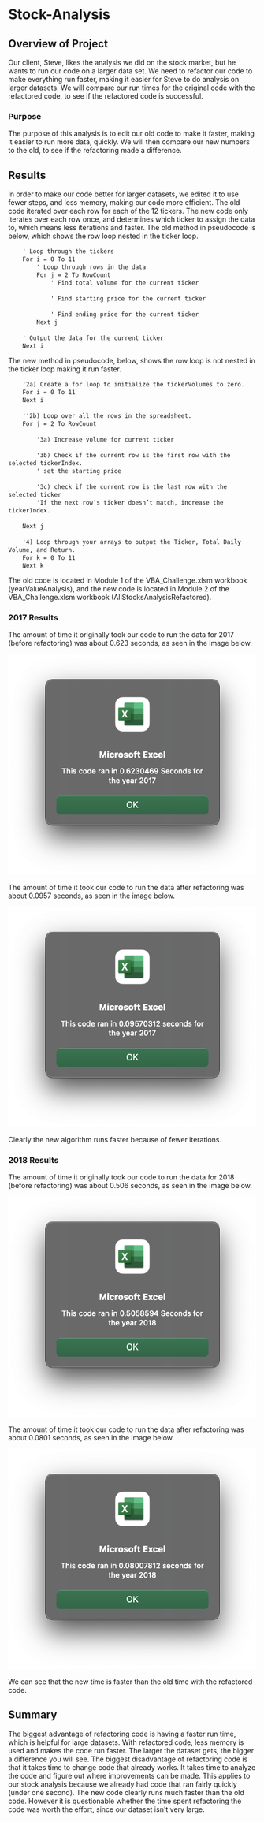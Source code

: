 # Stock-Analysis

## Overview of Project

Our client, Steve, likes the analysis we did on the stock market, but he wants to run our code on a larger data set. We need to refactor our code to make everything run faster, making it easier for Steve to do analysis on larger datasets. We will compare our run times for the original code with the refactored code, to see if the refactored code is successful.


### Purpose

The purpose of this analysis is to edit our old code to make it faster, making it easier to run more data, quickly. We will then compare our new numbers to the old, to see if the refactoring made a difference.

## Results

In order to make our code better for larger datasets, we edited it to use fewer steps, and less memory, making our code more efficient. The old code iterated over each row for each of the 12 tickers. The new code only iterates over each row once, and determines which ticker to assign the data to, which means less iterations and faster. The old method in pseudocode is below, which shows the row loop nested in the ticker loop.

``` 
    ' Loop through the tickers
    For i = 0 To 11
        ' Loop through rows in the data
        For j = 2 To RowCount
            ' Find total volume for the current ticker
            
            ' Find starting price for the current ticker
            
            ' Find ending price for the current ticker
        Next j
        
    ' Output the data for the current ticker
    Next i
```
The new method in pseudocode, below, shows the row loop is not nested in the ticker loop making it run faster.

```
    '2a) Create a for loop to initialize the tickerVolumes to zero.
    For i = 0 To 11
    Next i
        
    ''2b) Loop over all the rows in the spreadsheet.
    For j = 2 To RowCount

        '3a) Increase volume for current ticker

        '3b) Check if the current row is the first row with the selected tickerIndex.
        ' set the starting price
        
        '3c) check if the current row is the last row with the selected ticker
        'If the next row’s ticker doesn’t match, increase the tickerIndex.

    Next j
    
    '4) Loop through your arrays to output the Ticker, Total Daily Volume, and Return.
    For k = 0 To 11
    Next k
```
The old code is located in Module 1 of the VBA_Challenge.xlsm workbook (yearValueAnalysis), and the new code is located in Module 2 of the VBA_Challenge.xlsm workbook (AllStocksAnalysisRefactored).

### 2017 Results

The amount of time it originally took our code to run the data for 2017 (before refactoring) was about 0.623 seconds, as seen in the image below.

![image info](./Resources/VBA_Challenge_2017_not_refactored.png)

The amount of time it took our code to run the data after refactoring was about 0.0957 seconds, as seen in the image below.

![image info](./Resources/VBA_Challenge_2017.png)

Clearly the new algorithm runs faster because of fewer iterations.

### 2018 Results

The amount of time it originally took our code to run the data for 2018 (before refactoring) was about 0.506 seconds, as seen in the image below.

![image info](./Resources/VBA_Challenge_2018_not_refactored.png)

The amount of time it took our code to run the data after refactoring was about 0.0801 seconds, as seen in the image below.

![image info](./Resources/VBA_Challenge_2018.png)

We can see that the new time is faster than the old time with the refactored code.

## Summary

The biggest advantage of refactoring code is having a faster run time, which is helpful for large datasets. With refactored code, less memory is used and makes the code run faster. The larger the dataset gets, the bigger a difference you will see. The biggest disadvantage of refactoring code is that it takes time to change code that already works. It takes time to analyze the code and figure out where improvements can be made. This applies to our stock analysis because we already had code that ran fairly quickly (under one second). The new code clearly runs much faster than the old code. However it is questionable whether the time spent refactoring the code was worth the effort, since our dataset isn't very large.

